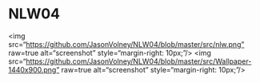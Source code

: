 # NLW04

<img src=“https://github.com/JasonVolney/NLW04/blob/master/src/nlw.png” raw=true alt=“screenshot” style=“margin-right: 10px;”/>
<img src=“https://github.com/JasonVolney/NLW04/blob/master/src/Wallpaper-1440x900.png” raw=true alt=“screenshot” style=“margin-right: 10px;”/>

